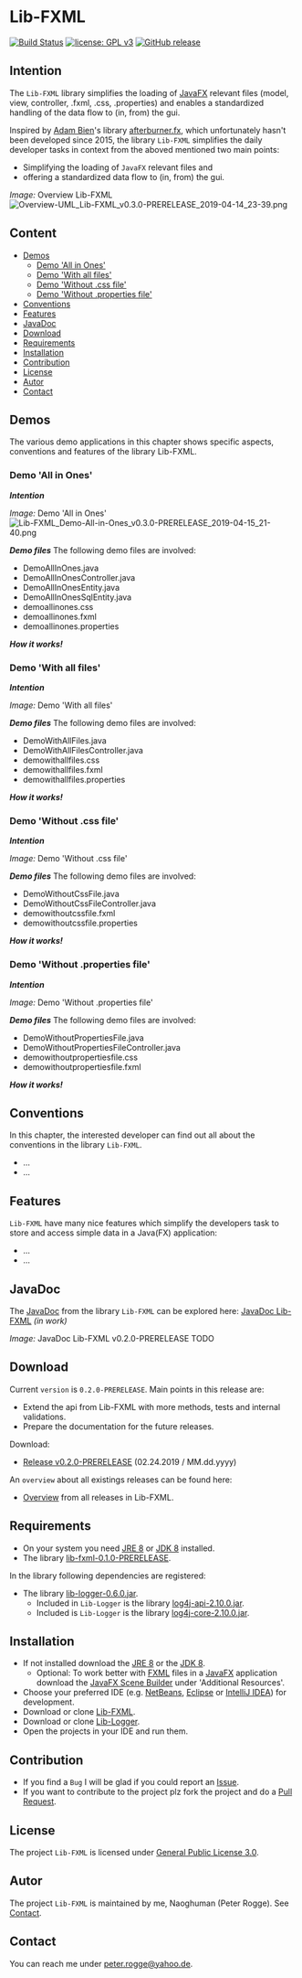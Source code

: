 Lib-FXML
===

[![Build Status](https://travis-ci.org/Naoghuman/lib-fxml.svg?branch=master)](https://travis-ci.org/Naoghuman/lib-fxml)
[![license: GPL v3](https://img.shields.io/badge/License-GPL%20v3-blue.svg)](https://www.gnu.org/licenses/gpl-3.0)
[![GitHub release](https://img.shields.io/github/release/Naoghuman/lib-fxml.svg)](https://GitHub.com/Naoghuman/lib-fxml/releases/)



Intention
---

The `Lib-FXML` library simplifies the loading of [JavaFX] relevant files (model, 
view, controller, .fxml, .css, .properties) and enables a standardized handling 
of the data flow to (in, from) the gui.

Inspired by [Adam Bien]'s library [afterburner.fx], which unfortunately hasn't been 
developed since 2015, the library `Lib-FXML` simplifies the daily developer tasks 
in context from the aboved mentioned two main points:
 * Simplifying the loading of `JavaFX` relevant files and
 * offering a standardized data flow to (in, from) the gui.

_Image:_ Overview Lib-FXML  
![Overview-UML_Lib-FXML_v0.3.0-PRERELEASE_2019-04-14_23-39.png][Overview-UML_Lib-FXML_v0.3.0-PRERELEASE_2019-04-14_23-39]



Content
---

* [Demos](#Demos)
    * [Demo 'All in Ones'](#DeAlInOn)
    * [Demo 'With all files'](#DeWiAlFi)
    * [Demo 'Without .css file'](#DeWiCsFi)
    * [Demo 'Without .properties file'](#DeWiPrFi)
* [Conventions](#Conventions)
* [Features](#Features)
* [JavaDoc](#JavaDoc)
* [Download](#Download)
* [Requirements](#Requirements)
* [Installation](#Installation)
* [Contribution](#Contribution)
* [License](#License)
* [Autor](#Autor)
* [Contact](#Contact)



Demos<a name="Demos" />
---

The various demo applications in this chapter shows specific aspects, conventions 
and features of the library Lib-FXML.


### Demo 'All in Ones'<a name="DeAlInOn" />

___Intention___

_Image:_ Demo 'All in Ones'  
![Lib-FXML_Demo-All-in-Ones_v0.3.0-PRERELEASE_2019-04-15_21-40.png][Lib-FXML_Demo-All-in-Ones_v0.3.0-PRERELEASE_2019-04-15_21-40]

___Demo files___
The following demo files are involved:
* DemoAllInOnes.java
* DemoAllInOnesController.java
* DemoAllInOnesEntity.java
* DemoAllInOnesSqlEntity.java
* demoallinones.css
* demoallinones.fxml
* demoallinones.properties

___How it works!___


### Demo 'With all files'<a name="DeWiAlFi" />

___Intention___

_Image:_ Demo 'With all files'  

___Demo files___
The following demo files are involved:
* DemoWithAllFiles.java
* DemoWithAllFilesController.java
* demowithallfiles.css
* demowithallfiles.fxml
* demowithallfiles.properties

___How it works!___


### Demo 'Without .css file'<a name="DeWiCsFi" />

___Intention___

_Image:_ Demo 'Without .css file'  

___Demo files___
The following demo files are involved:
* DemoWithoutCssFile.java
* DemoWithoutCssFileController.java
* demowithoutcssfile.fxml
* demowithoutcssfile.properties

___How it works!___


### Demo 'Without .properties file'<a name="DeWiPrFi" />

___Intention___

_Image:_ Demo 'Without .properties file'  

___Demo files___
The following demo files are involved:
* DemoWithoutPropertiesFile.java
* DemoWithoutPropertiesFileController.java
* demowithoutpropertiesfile.css
* demowithoutpropertiesfile.fxml

___How it works!___



Conventions<a name="Conventions" />
---

In this chapter, the interested developer can find out all about the conventions 
in the library `Lib-FXML`.
* ...
* ...



Features<a name="Features" />
---

`Lib-FXML` have many nice features which simplify the developers task to 
store and access simple data in a Java(FX) application:
* ...
* ...



JavaDoc<a name="JavaDoc" />
---

The [JavaDoc] from the library `Lib-FXML` can be explored here: [JavaDoc Lib-FXML] _(in work)_

_Image:_ JavaDoc Lib-FXML v0.2.0-PRERELEASE
TODO
 


Download<a name="Download" />
---

Current `version` is `0.2.0-PRERELEASE`. Main points in this release are:
* Extend the api from Lib-FXML with more methods, tests and internal validations.
* Prepare the documentation for the future releases.

Download:
* [Release v0.2.0-PRERELEASE] (02.24.2019 / MM.dd.yyyy)

An `overview` about all existings releases can be found here:
* [Overview] from all releases in Lib-FXML.



Requirements<a name="Requirements" />
---

* On your system you need [JRE 8] or [JDK 8] installed.
* The library [lib-fxml-0.1.0-PRERELEASE](#Installation).

In the library following dependencies are registered:
* The library [lib-logger-0.6.0.jar](#Installation).
  * Included in `Lib-Logger` is the library [log4j-api-2.10.0.jar].
  * Included is `Lib-Logger` is the library [log4j-core-2.10.0.jar].



Installation<a name="Installation" />
---

* If not installed download the [JRE 8] or the [JDK 8].
  * Optional: To work better with [FXML] files in a [JavaFX] application 
    download the [JavaFX Scene Builder] under 'Additional Resources'.
* Choose your preferred IDE (e.g. [NetBeans], [Eclipse] or [IntelliJ IDEA]) for development.
* Download or clone [Lib-FXML].
* Download or clone [Lib-Logger].
* Open the projects in your IDE and run them.



Contribution<a name="Contribution" />
---

* If you find a `Bug` I will be glad if you could report an [Issue].
* If you want to contribute to the project plz fork the project and do a [Pull Request].



License<a name="License" />
---

The project `Lib-FXML` is licensed under [General Public License 3.0].



Autor<a name="Autor" />
---

The project `Lib-FXML` is maintained by me, Naoghuman (Peter Rogge). See [Contact](#Contact).



Contact<a name="Contact" />
---

You can reach me under <peter.rogge@yahoo.de>.





[//]: # (Images)
[Lib-FXML_Demo-All-in-Ones_v0.3.0-PRERELEASE_2019-04-15_21-40]:https://user-images.githubusercontent.com/8161815/56160350-4870e680-5fc7-11e9-9b95-9ab31d0ce2ec.png
[Overview-UML_Lib-FXML_v0.3.0-PRERELEASE_2019-04-14_23-39]:https://user-images.githubusercontent.com/8161815/56099552-d0df8080-5f0e-11e9-8709-62470c9b5f63.png



[//]: # (Links)
[Adam Bien]:http://adambien.blog/roller/
[afterburner.fx]:https://github.com/AdamBien/afterburner.fx
[Eclipse]:https://www.eclipse.org/
[FXML]:http://docs.oracle.com/javafx/2/fxml_get_started/jfxpub-fxml_get_started.htm
[General Public License 3.0]:http://www.gnu.org/licenses/gpl-3.0.en.html
[IntelliJ IDEA]:http://www.jetbrains.com/idea/
[Issue]:https://github.com/Naoghuman/lib-fxml/issues
[JavaDoc]:http://www.oracle.com/technetwork/java/javase/documentation/index-jsp-135444.html
[JavaDoc Lib-FXML]:http://naoghuman.github.io/lib-fxml/apidocs
[JavaFX]:http://docs.oracle.com/javase/8/javase-clienttechnologies.htm
[JavaFX Scene Builder]:http://www.oracle.com/technetwork/java/javase/downloads/index.html
[JDK 8]:http://www.oracle.com/technetwork/java/javase/downloads/jdk8-downloads-2133151.html
[JRE 8]:http://www.oracle.com/technetwork/java/javase/downloads/jre8-downloads-2133155.html
[Lib-FXML]:https://github.com/Naoghuman/lib-fxml
[Lib-Logger]:https://github.com/Naoghuman/lib-logger
[log4j-api-2.10.0.jar]:https://logging.apache.org/log4j/2.0/log4j-web/dependencies.html
[log4j-core-2.10.0.jar]:https://logging.apache.org/log4j/2.0/log4j-web/dependencies.html
[Maven]:http://maven.apache.org/
[NetBeans]:https://netbeans.org/
[Overview]:https://github.com/Naoghuman/lib-fxml/releases
[Release v0.2.0-PRERELEASE]:https://github.com/Naoghuman/lib-fxml/releases/tag/v0.2.0-PRERELEASE
[Pull Request]:https://help.github.com/articles/using-pull-requests
